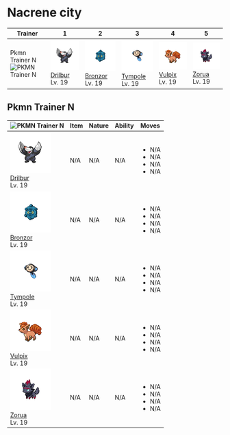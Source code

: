 # Nacrene city

| Trainer                                                                                        | 1                                                                              | 2                                                                              | 3                                                                              | 4                                                                            | 5                                                                          |
| ---------------------------------------------------------------------------------------------- | ------------------------------------------------------------------------------ | ------------------------------------------------------------------------------ | ------------------------------------------------------------------------------ | ---------------------------------------------------------------------------- | -------------------------------------------------------------------------- |
| Pkmn Trainer N<br/> ![PKMN Trainer N](https://play.pokemonshowdown.com/sprites/trainers/n.png) | ![drilbur](../../img/pokemon/529.png) <br/>[Drilbur](/pokemon/529) <br/>Lv. 19 | ![bronzor](../../img/pokemon/436.png) <br/>[Bronzor](/pokemon/436) <br/>Lv. 19 | ![tympole](../../img/pokemon/535.png) <br/>[Tympole](/pokemon/535) <br/>Lv. 19 | ![vulpix](../../img/pokemon/037.png) <br/>[Vulpix](/pokemon/037) <br/>Lv. 19 | ![zorua](../../img/pokemon/570.png) <br/>[Zorua](/pokemon/570) <br/>Lv. 19 |

## Pkmn Trainer N

| ![PKMN Trainer N](https://play.pokemonshowdown.com/sprites/trainers/n.png)     | Item | Nature | Ability | Moves                                                     |
| ------------------------------------------------------------------------------ | ---- | ------ | ------- | --------------------------------------------------------- |
| ![drilbur](../../img/pokemon/529.png) <br/>[Drilbur](/pokemon/529) <br/>Lv. 19 | N/A  | N/A    | N/A     | <ul><li>N/A</li><li>N/A</li><li>N/A</li><li>N/A</li></ul> |
| ![bronzor](../../img/pokemon/436.png) <br/>[Bronzor](/pokemon/436) <br/>Lv. 19 | N/A  | N/A    | N/A     | <ul><li>N/A</li><li>N/A</li><li>N/A</li><li>N/A</li></ul> |
| ![tympole](../../img/pokemon/535.png) <br/>[Tympole](/pokemon/535) <br/>Lv. 19 | N/A  | N/A    | N/A     | <ul><li>N/A</li><li>N/A</li><li>N/A</li><li>N/A</li></ul> |
| ![vulpix](../../img/pokemon/037.png) <br/>[Vulpix](/pokemon/037) <br/>Lv. 19   | N/A  | N/A    | N/A     | <ul><li>N/A</li><li>N/A</li><li>N/A</li><li>N/A</li></ul> |
| ![zorua](../../img/pokemon/570.png) <br/>[Zorua](/pokemon/570) <br/>Lv. 19     | N/A  | N/A    | N/A     | <ul><li>N/A</li><li>N/A</li><li>N/A</li><li>N/A</li></ul> |
